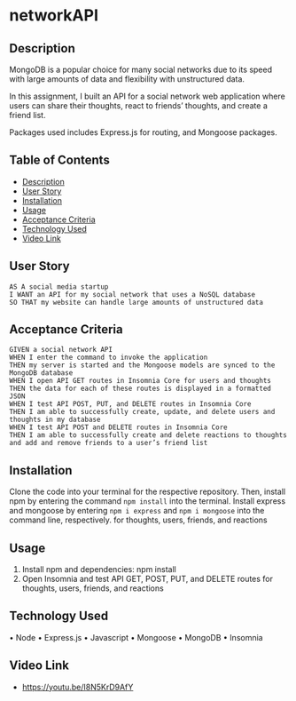 # networkAPI

## Description
MongoDB is a popular choice for many social networks due to its speed with large amounts of data and flexibility with unstructured data.

In this assignment, I built an API for a social network web application where users can share their thoughts, react to friends’ thoughts, and create a friend list.

Packages used includes Express.js for routing, and Mongoose packages.

## Table of Contents
- [Description](#description)
- [User Story](#user-story)
- [Installation](#installation)
- [Usage](#usage)
- [Acceptance Criteria](#acceptance-criteria)
- [Technology Used](#technology-used)
- [Video Link](#video-link)

## User Story
```
AS A social media startup
I WANT an API for my social network that uses a NoSQL database
SO THAT my website can handle large amounts of unstructured data
```
## Acceptance Criteria
```
GIVEN a social network API
WHEN I enter the command to invoke the application
THEN my server is started and the Mongoose models are synced to the MongoDB database
WHEN I open API GET routes in Insomnia Core for users and thoughts
THEN the data for each of these routes is displayed in a formatted JSON
WHEN I test API POST, PUT, and DELETE routes in Insomnia Core
THEN I am able to successfully create, update, and delete users and thoughts in my database
WHEN I test API POST and DELETE routes in Insomnia Core
THEN I am able to successfully create and delete reactions to thoughts and add and remove friends to a user’s friend list
```
## Installation

Clone the code into your terminal for the respective repository. Then, install npm by entering the command ```npm install```  into the terminal. Install express and mongoose by entering ```npm i express``` and ```npm i mongoose``` into the command line, respectively.
 for thoughts, users, friends, and reactions

## Usage
1. Install npm and dependencies: npm install
2. Open Insomnia and test API GET, POST, PUT, and DELETE routes for thoughts, users, friends, and reactions

## Technology Used
•	Node
•	Express.js
•	Javascript
•	Mongoose
•	MongoDB
•	Insomnia

## Video Link
- https://youtu.be/I8N5KrD9AfY